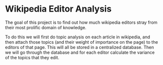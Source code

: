 # Wikipedia Editor Analysis

The goal of this project is to find out how much wikipedia editors stray from their most prolific domain of knowledge.

To do this we will first do topic analysis on each article in wikipedia, and then attach those topics (and their weight of importance on the page) to the editors of that page. This will all be stored in a centralized database. Then we will go through the database and for each editor calculate the variance of the topics that they edit.
